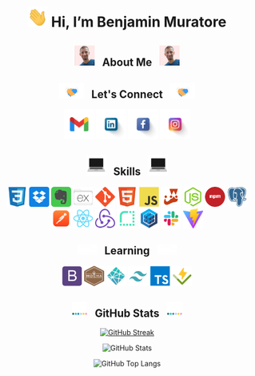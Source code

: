 <div align="center">

<h1> <img src="https://github.com/BenjaMura/BenjaMura/blob/main/images/Wave.gif" alt="Wave" height="40" width="40" title="Wave" /> Hi, I’m Benjamin Muratore</h1>

<h2> <img src="https://github.com/BenjaMura/BenjaMura/blob/main/images/BenjaMura.jpg" alt="BenjaMura" width="40" /> &nbsp About Me &nbsp <img src="https://github.com/BenjaMura/BenjaMura/blob/main/images/BenjaMura.jpg" alt="BenjaMura" width="40"/> </h2>

<h2> <img src="https://github.com/BenjaMura/BenjaMura/blob/main/images/Handshake.gif" alt="Handshake" height="30" width="50"/> &nbsp Let's Connect &nbsp <img src="https://github.com/BenjaMura/BenjaMura/blob/main/images/Handshake.gif" alt="Handshake" height="30" width="50"/> </h2>

<a href="mailto:benjaminmuratore1@gmail.com" target="blank"><img src="https://github.com/BenjaMura/BenjaMura/blob/main/images/Gmail.png" alt="Gmail" height="60" width="60" title="Gmail" /></a>
<a href="https://www.linkedin.com/in/benjamín-muratore-8a5928192/" target="blank"><img src="https://github.com/BenjaMura/BenjaMura/blob/main/images/Linkedin.png" alt="Linkedin" height="60" width="60" title="Linkedin" /></a>
<a href="https://www.facebook.com/benjamin.muratore" target="blank"><img src="https://github.com/BenjaMura/BenjaMura/blob/main/images/Facebook.png" alt="Facebook" height="60" width="60" title="Facebook" /></a>
<a href="https://www.instagram.com/benjaminmuratore/" target="blank"><img src="https://github.com/BenjaMura/BenjaMura/blob/main/images/Instagram.png" alt="Instagram" height="60" width="60" title="Instagram" /></a>

<h2> <img src="https://github.com/BenjaMura/BenjaMura/blob/main/images/Skills.webp" alt="Skills" width="40"> &nbsp Skills &nbsp <img src="https://github.com/BenjaMura/BenjaMura/blob/main/images/Skills.webp" alt="Skills" width="40"> </h2>

<img src="https://github.com/BenjaMura/BenjaMura/blob/main/images/Css.png" alt="CSS" title="CSS" height="40" width="40">
<img src="https://github.com/BenjaMura/BenjaMura/blob/main/images/Dropbox.png" alt="Dropbox" title="Dropbox" height="40" width="40">
<img src="https://github.com/BenjaMura/BenjaMura/blob/main/images/Evernote.png" alt="Evernote" title="Evernote" height="40" width="40">
<img src="https://github.com/BenjaMura/BenjaMura/blob/main/images/Express.png" alt="Express" title="Express" height="40" width="40">
<img src="https://github.com/BenjaMura/BenjaMura/blob/main/images/Git.png" alt="Git" title="Git" height="40" width="40">
<img src="https://github.com/BenjaMura/BenjaMura/blob/main/images/Html.png" alt="Html" title="Html" height="40" width="40">
<img src="https://github.com/BenjaMura/BenjaMura/blob/main/images/Javascript.png" alt="Javascript" title="Javascript" height="40" width="40">
<img src="https://github.com/BenjaMura/BenjaMura/blob/main/images/Jest.png" alt="Jest" title="Jest" height="40" width="40">
<img src="https://github.com/BenjaMura/BenjaMura/blob/main/images/Nodejs.png" alt="Nodejs" title="Nodejs" height="40" width="40">
<img src="https://github.com/BenjaMura/BenjaMura/blob/main/images/Npm.png" alt="Npm" title="Npm" height="40" width="40">
<img src="https://github.com/BenjaMura/BenjaMura/blob/main/images/Postgresql.png" alt="Postgresql" title="PostgreSQL" height="40" width="40">
<img src="https://github.com/BenjaMura/BenjaMura/blob/main/images/Postman.png" alt="Postman" title="Postman" height="40" width="40">
<img src="https://github.com/BenjaMura/BenjaMura/blob/main/images/React.png" alt="React" title="React" height="40" width="40">
<img src="https://github.com/BenjaMura/BenjaMura/blob/main/images/Redux.png" alt="Redux" title="Redux" height="40" width="40">
<img src="https://github.com/BenjaMura/BenjaMura/blob/main/images/Render.png" alt="Render" title="Render" height="40" width="40">
<img src="https://github.com/BenjaMura/BenjaMura/blob/main/images/Sequelize.png" alt="Sequelize" title="Sequelize" height="40" width="40">
<img src="https://github.com/BenjaMura/BenjaMura/blob/main/images/Slack.png" alt="Slack" title="Slack" height="40" width="40">
<img src="https://github.com/BenjaMura/BenjaMura/blob/main/images/Vite.png" alt="Vite" title="Vite" height="40" width="40">

<h2> <img src="https://github.com/BenjaMura/BenjaMura/blob/main/images/Loading.gif" alt="Loading" width="40"> &nbsp Learning &nbsp <img src="https://github.com/BenjaMura/BenjaMura/blob/main/images/Loading.gif" alt="Loading" width="40"> </h2>

<img src="https://github.com/BenjaMura/BenjaMura/blob/main/images/Bootstrap.png" alt="Bootstrap" title="Bootstrap" height="40" width="40">
<img src="https://github.com/BenjaMura/BenjaMura/blob/main/images/Mocha.png" alt="Mocha" title="Mocha" height="40" width="40">
<img src="https://github.com/BenjaMura/BenjaMura/blob/main/images/Netlify.png" alt="Netlify" title="Netlify" height="40" width="40">
<img src="https://github.com/BenjaMura/BenjaMura/blob/main/images/Tailwind.png" alt="Tailwind" title="Tailwind" height="40" width="40">
<img src="https://github.com/BenjaMura/BenjaMura/blob/main/images/Typescript.png" alt="Typescript" title="Typescript" height="40" width="40">
<img src="https://github.com/BenjaMura/BenjaMura/blob/main/images/Vitest.png" alt="Vitest" title="Vitest" height="40" width="40">

<h2> <img src="https://github.com/BenjaMura/BenjaMura/blob/main/images/Bars.webp" alt="Bars" width="30"> &nbsp GitHub Stats &nbsp <img src="https://github.com/BenjaMura/BenjaMura/blob/main/images/Bars.webp" alt="Bars" width="30"> </h2>

[![GitHub Streak](https://streak-stats.demolab.com?user=BenjaMura&theme=ambient-gradient&hide_border=true&currStreakNum=yellow&border_radius=20&ring=gold&fire=orange&currStreakLabel=gold&card_width=700)](https://git.io/streak-stats)

![GitHub Stats](https://github-readme-stats.vercel.app/api?username=BenjaMura&show_icons=true&border_radius=20&hide_border=true&hide_title=true&card_width=300&theme=one_dark_pro)

![GitHub Top Langs](https://github-readme-stats.vercel.app/api/top-langs/?username=BenjaMura&border_radius=20&hide_border=true&card_width=300&layout=compact&theme=one_dark_pro)

</div>